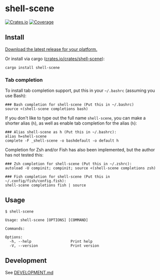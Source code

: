 # shell-scene

[![Crates.io](https://img.shields.io/crates/v/shell-scene?color=blue
)](https://crates.io/crates/shell-scene)
[![Coverage](https://img.shields.io/badge/Coverage-Report-purple)](https://EnigmaCurry.github.io/shell-scene/coverage/master/)


## Install

[Download the latest release for your platform.](https://github.com/EnigmaCurry/shell-scene/releases)

Or install via cargo ([crates.io/crates/shell-scene](https://crates.io/crates/shell-scene)):

```
cargo install shell-scene
```

### Tab completion

To install tab completion support, put this in your `~/.bashrc` (assuming you use Bash):

```
### Bash completion for shell-scene (Put this in ~/.bashrc)
source <(shell-scene completions bash)
```

If you don't like to type out the full name `shell-scene`, you can make
a shorter alias (`h`), as well as enable tab completion for the alias
(`h`):

```
### Alias shell-scene as h (Put this in ~/.bashrc):
alias h=shell-scene
complete -F _shell-scene -o bashdefault -o default h
```

Completion for Zsh and/or Fish has also been implemented, but the
author has not tested this:

```
### Zsh completion for shell-scene (Put this in ~/.zshrc):
autoload -U compinit; compinit; source <(shell-scene completions zsh)

### Fish completion for shell-scene (Put this in ~/.config/fish/config.fish):
shell-scene completions fish | source
```

## Usage

```
$ shell-scene

Usage: shell-scene [OPTIONS] [COMMAND]

Commands:

Options:
  -h, --help                  Print help
  -V, --version               Print version
```

## Development

See [DEVELOPMENT.md](DEVELOPMENT.md)
